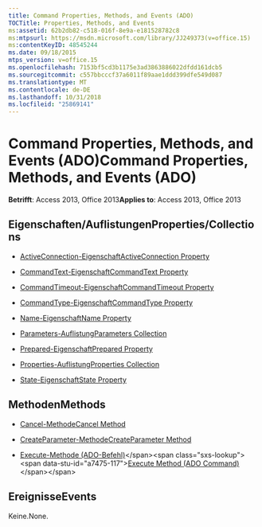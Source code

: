 ```yaml
---
title: Command Properties, Methods, and Events (ADO)
TOCTitle: Properties, Methods, and Events
ms:assetid: 62b2db82-c518-016f-8e9a-e181528782c8
ms:mtpsurl: https://msdn.microsoft.com/library/JJ249373(v=office.15)
ms:contentKeyID: 48545244
ms.date: 09/18/2015
mtps_version: v=office.15
ms.openlocfilehash: 7153bf5cd3b1175e3ad3863886022dfdd161dcb5
ms.sourcegitcommit: c557bbcccf37a6011f89aae1ddd399dfe549d087
ms.translationtype: MT
ms.contentlocale: de-DE
ms.lasthandoff: 10/31/2018
ms.locfileid: "25869141"
---
```

# <a name="command-properties-methods-and-events-ado"></a><span data-ttu-id="a7475-102">Command Properties, Methods, and Events (ADO)</span><span class="sxs-lookup"><span data-stu-id="a7475-102">Command Properties, Methods, and Events (ADO)</span></span>


<span data-ttu-id="a7475-103">**Betrifft**: Access 2013, Office 2013</span><span class="sxs-lookup"><span data-stu-id="a7475-103">**Applies to**: Access 2013, Office 2013</span></span>

## <a name="propertiescollections"></a><span data-ttu-id="a7475-104">Eigenschaften/Auflistungen</span><span class="sxs-lookup"><span data-stu-id="a7475-104">Properties/Collections</span></span>

- [<span data-ttu-id="a7475-105">ActiveConnection-Eigenschaft</span><span class="sxs-lookup"><span data-stu-id="a7475-105">ActiveConnection Property</span></span>](activeconnection-property-ado.md)

- [<span data-ttu-id="a7475-106">CommandText-Eigenschaft</span><span class="sxs-lookup"><span data-stu-id="a7475-106">CommandText Property</span></span>](commandtext-property-ado.md)

- [<span data-ttu-id="a7475-107">CommandTimeout-Eigenschaft</span><span class="sxs-lookup"><span data-stu-id="a7475-107">CommandTimeout Property</span></span>](commandtimeout-property-ado.md)

- [<span data-ttu-id="a7475-108">CommandType-Eigenschaft</span><span class="sxs-lookup"><span data-stu-id="a7475-108">CommandType Property</span></span>](commandtype-property-ado.md)

- [<span data-ttu-id="a7475-109">Name-Eigenschaft</span><span class="sxs-lookup"><span data-stu-id="a7475-109">Name Property</span></span>](name-property-ado.md)

- [<span data-ttu-id="a7475-110">Parameters-Auflistung</span><span class="sxs-lookup"><span data-stu-id="a7475-110">Parameters Collection</span></span>](parameters-collection-ado.md)

- [<span data-ttu-id="a7475-111">Prepared-Eigenschaft</span><span class="sxs-lookup"><span data-stu-id="a7475-111">Prepared Property</span></span>](prepared-property-ado.md)

- [<span data-ttu-id="a7475-112">Properties-Auflistung</span><span class="sxs-lookup"><span data-stu-id="a7475-112">Properties Collection</span></span>](properties-collection-ado.md)

- [<span data-ttu-id="a7475-113">State-Eigenschaft</span><span class="sxs-lookup"><span data-stu-id="a7475-113">State Property</span></span>](state-property-ado.md)

## <a name="methods"></a><span data-ttu-id="a7475-114">Methoden</span><span class="sxs-lookup"><span data-stu-id="a7475-114">Methods</span></span>

- [<span data-ttu-id="a7475-115">Cancel-Methode</span><span class="sxs-lookup"><span data-stu-id="a7475-115">Cancel Method</span></span>](cancel-method-ado.md)

- [<span data-ttu-id="a7475-116">CreateParameter-Methode</span><span class="sxs-lookup"><span data-stu-id="a7475-116">CreateParameter Method</span></span>](createparameter-method-ado.md)

- <span data-ttu-id="a7475-117">[Execute-Methode (ADO-Befehl)](https://msdn.microsoft.com/library/jj248785\(v=office.15\))</span><span class="sxs-lookup"><span data-stu-id="a7475-117">[Execute Method (ADO Command)](https://msdn.microsoft.com/library/jj248785\(v=office.15\))</span></span>

## <a name="events"></a><span data-ttu-id="a7475-118">Ereignisse</span><span class="sxs-lookup"><span data-stu-id="a7475-118">Events</span></span>

<span data-ttu-id="a7475-119">Keine.</span><span class="sxs-lookup"><span data-stu-id="a7475-119">None.</span></span>

